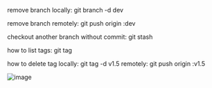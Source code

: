 
remove branch locally:    git branch -d dev
                         
remove branch remotely:  git push origin :dev 
                        
checkout another branch without commit:   git stash 

how to list tags:   git tag

how to delete tag locally:   git tag -d v1.5
remotely:  git push origin :v1.5


              
![image](https://foundations.projectpythia.org/_images/GitHub-logo.png)

